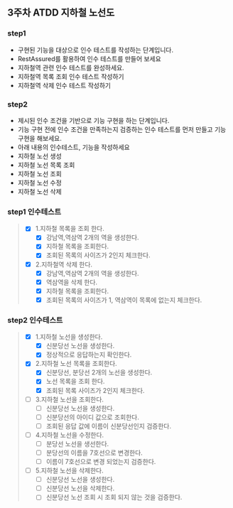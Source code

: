 ## 3주차 ATDD 지하철 노선도

### step1
- 구현된 기능을 대상으로 인수 테스트를 작성하는 단계입니다.
- RestAssured를 활용하여 인수 테스트를 만들어 보세요
- 지하철역 관련 인수 테스트를 완성하세요.
- 지하철역 목록 조회 인수 테스트 작성하기
- 지하철역 삭제 인수 테스트 작성하기

### step2
- 제시된 인수 조건을 기반으로 기능 구현을 하는 단계입니다.
- 기능 구현 전에 인수 조건을 만족하는지 검증하는 인수 테스트를 먼저 만들고 기능구현을 해보세요.
- 아래 내용의 인수테스트, 기능을 작성하세요
- 지하철 노선 생성 
- 지하철 노선 목록 조회
- 지하철 노선 조회
- 지하철 노선 수정
- 지하철 노선 삭제

### step1 인수테스트
> - [x] 1.지하철 목록을 조회 한다.
>   - [x] 강남역,역삼역 2개의 역을 생성한다.
>   - [x] 지하철 목록을 조회한다.
>   - [x] 조회된 목록의 사이즈가 2인지 체크한다.
> - [x] 2.지하철역 삭제 한다.
>   - [x] 강남역,역삼역 2개의 역을 생성한다.
>   - [x] 역삼역을 삭제 한다.
>   - [x] 지하철 목록을 조회한다.
>   - [x] 조회된 목록의 사이즈가 1, 역삼역이 목록에 없는지 체크한다.

### step2 인수테스트
> - [x] 1.지하철 노선을 생성한다.
>   - [x] 신분당선 노선을 생성한다.
>   - [x] 정상적으로 응답하는지 확인한다.
> - [x] 2.지하철 노선 목록을 조회한다.
>   - [x] 신분당선, 분당선 2개의 노선을 생성한다.
>   - [x] 노선 목록을 조회 한다.
>   - [x] 조회된 목록 사이즈가 2인지 체크한다.
> - [ ] 3.지하철 노선을 조회한다.
>   - [ ] 신분당선 노선을 생성한다.
>   - [ ] 신분당선의 아이디 값으로 조회한다.
>   - [ ] 조회된 응답 값에 이름이 신분당선인지 검증한다.
> - [ ] 4.지하철 노선을 수정한다.
>   - [ ] 분당선 노선을 생선한다.
>   - [ ] 분당선의 이름을 7호선으로 변경한다.
>   - [ ] 이름이 7호선으로 변경 되었는지 검증한다.
> - [ ] 5.지하철 노선을 삭제한다.
>   - [ ] 신분당선 노선을 생성한다.
>   - [ ] 신분당선 노선을 삭제한다.
>   - [ ] 신분당선 노선 조회 시 조회 되지 않는 것을 검증한다.